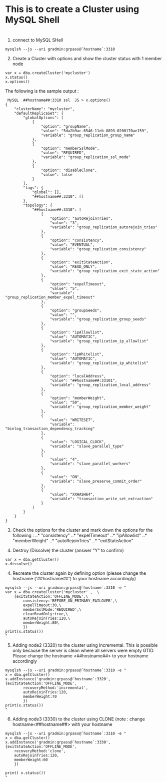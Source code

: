 # This is to create a Cluster using MySQL Shell
#
1. connect to MySQL SHell
```
mysqlsh --js --uri gradmin:grpass@`hostname`:3310 

```

2. Create a Cluster with options and show the cluster status with 1 member node
```
var x = dba.createCluster('mycluster')
x.status()
x.options()
```

The following is the sample output :
```
 MySQL  ##hostname##:3310 ssl  JS > x.options()
{
    "clusterName": "mycluster",
    "defaultReplicaSet": {
        "globalOptions": [
            {
                "option": "groupName",
                "value": "5da2b9ac-6546-11eb-8893-0200170ae159",
                "variable": "group_replication_group_name"
            },
            {
                "option": "memberSslMode",
                "value": "REQUIRED",
                "variable": "group_replication_ssl_mode"
            },
            {
                "option": "disableClone",
                "value": false
            }
        ],
        "tags": {
            "global": [],
            "##hostname##:3310": []
        },
        "topology": {
            "##hostname##:3310": [
                {
                    "option": "autoRejoinTries",
                    "value": "3",
                    "variable": "group_replication_autorejoin_tries"
                },
                {
                    "option": "consistency",
                    "value": "EVENTUAL",
                    "variable": "group_replication_consistency"
                },
                {
                    "option": "exitStateAction",
                    "value": "READ_ONLY",
                    "variable": "group_replication_exit_state_action"
                },
                {
                    "option": "expelTimeout",
                    "value": "5",
                    "variable": "group_replication_member_expel_timeout"
                },
                {
                    "option": "groupSeeds",
                    "value": "",
                    "variable": "group_replication_group_seeds"
                },
                {
                    "option": "ipAllowlist",
                    "value": "AUTOMATIC",
                    "variable": "group_replication_ip_allowlist"
                },
                {
                    "option": "ipWhitelist",
                    "value": "AUTOMATIC",
                    "variable": "group_replication_ip_whitelist"
                },
                {
                    "option": "localAddress",
                    "value": "##hostname##:33101",
                    "variable": "group_replication_local_address"
                },
                {
                    "option": "memberWeight",
                    "value": "50",
                    "variable": "group_replication_member_weight"
                },
                {
                    "value": "WRITESET",
                    "variable": "binlog_transaction_dependency_tracking"
                },
                {
                    "value": "LOGICAL_CLOCK",
                    "variable": "slave_parallel_type"
                },
                {
                    "value": "4",
                    "variable": "slave_parallel_workers"
                },
                {
                    "value": "ON",
                    "variable": "slave_preserve_commit_order"
                },
                {
                    "value": "XXHASH64",
                    "variable": "transaction_write_set_extraction"
                }
            ]
        }
    }
}
```

3. Check the options for the cluster and mark down the options for the following :
..* "consistency"
..* "expelTimeout"
..* "ipAllowlist"
..* "memberWeight"
..* "autoRejoinTries"
..* "exitStateAction"


3. Destroy (Dissolve) the cluster (answer "Y" to confirm)

```
var x = dba.getCluster()
x.dissolve()
```


4. Recreate the cluster again by defining option (please change the hostname ('##hostname##') to your hostname accordingly)
```
mysqlsh --js --uri gradmin:grpass@`hostname`:3310 -e " 
var x = dba.createCluster('mycluster' ,  \
	{exitStateAction:'OFFLINE_MODE',\
        consistency:'BEFORE_ON_PRIMARY_FAILOVER',\
        expelTimeout:30,\
        memberSslMode:'REQUIRED',\
        clearReadOnly:true,\
        autoRejoinTries:120,\
        memberWeight:80\
        })
print(x.status())
"

```


5. Adding node2 (3320) to the cluster using Incremental.   This is possible only because the server is clean where all servers were empty GTID.  Please change the hostname <##hostname##> to your hostname accordingly

```
mysqlsh --js --uri gradmin:grpass@`hostname`:3310 -e " 
x = dba.getCluster()
x.addInstance('gradmin:grpass@`hostname`:3320', {exitStateAction:'OFFLINE_MODE',
        recoveryMethod:'incremental',
        autoRejoinTries:120,
        memberWeight:70
        })
print(x.status())
"
```


6. Adding node3 (3330) to the cluster using CLONE (note : change hostname<##hostname##> with your hostname
```
mysqlsh --js --uri gradmin:grpass@`hostname`:3310 -e " 
x = dba.getCluster()
x.addInstance('gradmin:grpass@`hostname`:3330', {exitStateAction:'OFFLINE_MODE', 
	recoveryMethod:'clone', 
	autoRejoinTries:120,
	memberWeight:60
	})

print( x.status())
"
```

